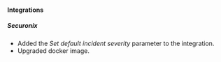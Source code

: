 
#### Integrations
##### Securonix
- Added the *Set default incident severity* parameter to the integration.
- Upgraded docker image.